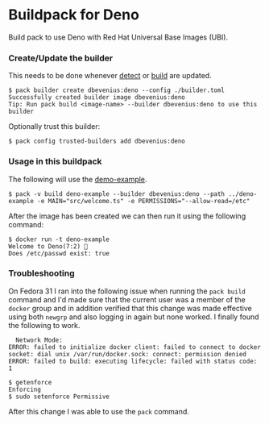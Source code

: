 # Buildpack for Deno

Build pack to use Deno with Red Hat Universal Base Images (UBI).


### Create/Update the builder

This needs to be done whenever [detect](./bin/detect) or [build](./bin/build)
are updated.

```console
$ pack builder create dbevenius:deno --config ./builder.toml
Successfully created builder image dbevenius:deno
Tip: Run pack build <image-name> --builder dbevenius:deno to use this builder
```

Optionally trust this builder:
```
$ pack config trusted-builders add dbevenius:deno
```

### Usage in this buildpack

The following will use the [demo-example](https://github.com/danbev/deno-example).

```console
$ pack -v build deno-example --builder dbevenius:deno --path ../deno-example -e MAIN="src/welcome.ts" -e PERMISSIONS="--allow-read=/etc"
```

After the image has been created we can then run it using the following command:
```console
$ docker run -t deno-example
Welcome to Deno(7:2) 🦕
Does /etc/passwd exist: true
```

### Troubleshooting
On Fedora 31 I ran into the following issue when running the `pack build` command
and I'd made sure that the current user was a member of the `docker` group and
in addition verified that this change was made effective using both `newgrp` and
also logging in again but none worked. I finally found the following to work.
```console
  Network Mode: 
ERROR: failed to initialize docker client: failed to connect to docker socket: dial unix /var/run/docker.sock: connect: permission denied
ERROR: failed to build: executing lifecycle: failed with status code: 1
```
```console
$ getenforce
Enforcing
$ sudo setenforce Permissive
```
After this change I was able to use the `pack` command.
